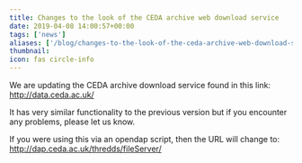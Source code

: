 ```yaml
---
title: Changes to the look of the CEDA archive web download service
date: 2019-04-08 14:00:57+00:00
tags: ['news']
aliases: ['/blog/changes-to-the-look-of-the-ceda-archive-web-download-service']
thumbnail: 
icon: fas circle-info
---
```

We are updating the CEDA archive download service found in this link: http://data.ceda.ac.uk/


It has very similar functionality to the previous version but if you encounter any problems, please let us know.


If you were using this via an opendap script, then the URL will change to: http://dap.ceda.ac.uk/thredds/fileServer/

